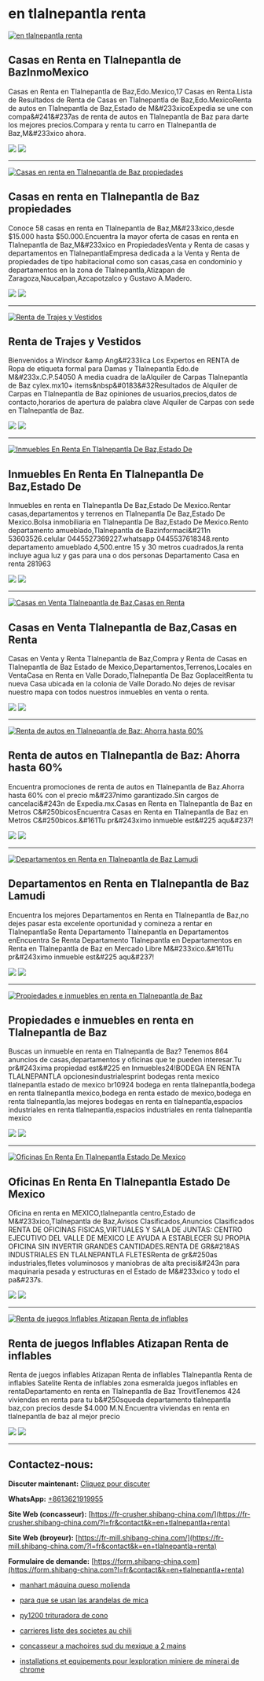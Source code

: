 # en tlalnepantla renta

<a href="https://swt.shibang-china.com/?l=fr&img&k=en+tlalnepantla+renta" target="_blank">![en tlalnepantla renta](http://static.shibang-china.com/all-800x300/989.jpg)</a>

## Casas en Renta en Tlalnepantla de BazInmoMexico
Casas en Renta en Tlalnepantla de Baz,Edo.Mexico,17 Casas en Renta.Lista de Resultados de Renta de Casas en Tlalnepantla de Baz,Edo.MexicoRenta de autos en Tlalnepantla de Baz,Estado de M&#233xicoExpedia se une con compa&#241&#237as de renta de autos en Tlalnepantla de Baz para darte los mejores precios.Compara y renta tu carro en Tlalnepantla de Baz,M&#233xico ahora.


<a href="https://whatsapp.shibangsoft.com/WhatsApp.php" target="_blank" title="WhatsApp">![](http://static.shibang-china.com/icon/whatsapp.png)</a> <a href="https://swt.shibang-china.com/?l=fr&icon&k=en+tlalnepantla+renta" target="_blank">![](http://static.shibang-china.com/icon/chat-fr.png)</a>

---

<a href="https://swt.shibang-china.com/?l=fr&img&k=en+tlalnepantla+renta" target="_blank">![Casas en renta en Tlalnepantla de Baz propiedades](http://static.shibang-china.com/all-800x300/173.jpg)</a>

## Casas en renta en Tlalnepantla de Baz propiedades
Conoce 58 casas en renta en Tlalnepantla de Baz,M&#233xico,desde $15.000 hasta $50.000.Encuentra la mayor oferta de casas en renta en Tlalnepantla de Baz,M&#233xico en PropiedadesVenta y Renta de casas y departamentos en TlalnepantlaEmpresa dedicada a la Venta y Renta de propiedades de tipo habitacional como son casas,casa en condominio y departamentos en la zona de Tlalnepantla,Atizapan de Zaragoza,Naucalpan,Azcapotzalco y Gustavo A.Madero.


<a href="https://whatsapp.shibangsoft.com/WhatsApp.php" target="_blank" title="WhatsApp">![](http://static.shibang-china.com/icon/whatsapp.png)</a> <a href="https://swt.shibang-china.com/?l=fr&icon&k=en+tlalnepantla+renta" target="_blank">![](http://static.shibang-china.com/icon/chat-fr.png)</a>

---

<a href="https://swt.shibang-china.com/?l=fr&img&k=en+tlalnepantla+renta" target="_blank">![Renta de Trajes y Vestidos](http://static.shibang-china.com/all-800x300/1215.jpg)</a>

## Renta de Trajes y Vestidos
Bienvenidos a Windsor &amp Ang&#233lica Los Expertos en RENTA de Ropa de etiqueta formal para Damas y Tlalnepantla Edo.de M&#233x.C.P.54050 A media cuadra de laAlquiler de Carpas Tlalnepantla de Baz cylex.mx10+ items&nbsp&#0183&#32Resultados de Alquiler de Carpas en Tlalnepantla de Baz opiniones de usuarios,precios,datos de contacto,horarios de apertura de palabra clave Alquiler de Carpas con sede en Tlalnepantla de Baz.


<a href="https://whatsapp.shibangsoft.com/WhatsApp.php" target="_blank" title="WhatsApp">![](http://static.shibang-china.com/icon/whatsapp.png)</a> <a href="https://swt.shibang-china.com/?l=fr&icon&k=en+tlalnepantla+renta" target="_blank">![](http://static.shibang-china.com/icon/chat-fr.png)</a>

---

<a href="https://swt.shibang-china.com/?l=fr&img&k=en+tlalnepantla+renta" target="_blank">![Inmuebles En Renta En Tlalnepantla De Baz,Estado De](http://static.shibang-china.com/all-800x300/781.jpg)</a>

## Inmuebles En Renta En Tlalnepantla De Baz,Estado De
Inmuebles en renta en Tlalnepantla De Baz,Estado De Mexico.Rentar casas,departamentos y terrenos en Tlalnepantla De Baz,Estado De Mexico.Bolsa inmobiliaria en Tlalnepantla De Baz,Estado De Mexico.Rento departamento amueblado,Tlalnepantla de Bazinformaci&#211n 53603526.celular 0445527369227.whatsapp 0445537618348.rento departamento amueblado 4,500.entre 15 y 30 metros cuadrados,la renta incluye agua luz y gas para una o dos personas Departamento Casa en renta 281963


<a href="https://whatsapp.shibangsoft.com/WhatsApp.php" target="_blank" title="WhatsApp">![](http://static.shibang-china.com/icon/whatsapp.png)</a> <a href="https://swt.shibang-china.com/?l=fr&icon&k=en+tlalnepantla+renta" target="_blank">![](http://static.shibang-china.com/icon/chat-fr.png)</a>

---

<a href="https://swt.shibang-china.com/?l=fr&img&k=en+tlalnepantla+renta" target="_blank">![Casas en Venta Tlalnepantla de Baz,Casas en Renta](http://static.shibang-china.com/all-800x300/1014.jpg)</a>

## Casas en Venta Tlalnepantla de Baz,Casas en Renta
Casas en Venta y Renta Tlalnepantla de Baz,Compra y Renta de Casas en Tlalnepantla de Baz Estado de Mexico,Departamentos,Terrenos,Locales en VentaCasa en Renta en Valle Dorado,Tlalnepantla De Baz GoplaceitRenta tu nueva Casa ubicada en la colonia de Valle Dorado.No dejes de revisar nuestro mapa con todos nuestros inmuebles en venta o renta.


<a href="https://whatsapp.shibangsoft.com/WhatsApp.php" target="_blank" title="WhatsApp">![](http://static.shibang-china.com/icon/whatsapp.png)</a> <a href="https://swt.shibang-china.com/?l=fr&icon&k=en+tlalnepantla+renta" target="_blank">![](http://static.shibang-china.com/icon/chat-fr.png)</a>

---

<a href="https://swt.shibang-china.com/?l=fr&img&k=en+tlalnepantla+renta" target="_blank">![Renta de autos en Tlalnepantla de Baz: Ahorra hasta 60%](http://static.shibang-china.com/all-800x300/1052.jpg)</a>

## Renta de autos en Tlalnepantla de Baz: Ahorra hasta 60%
Encuentra promociones de renta de autos en Tlalnepantla de Baz.Ahorra hasta 60% con el precio m&#237nimo garantizado.Sin cargos de cancelaci&#243n de Expedia.mx.Casas en Renta en Tlalnepantla de Baz en Metros C&#250bicosEncuentra Casas en Renta en Tlalnepantla de Baz en Metros C&#250bicos.&#161Tu pr&#243ximo inmueble est&#225 aqu&#237!


<a href="https://whatsapp.shibangsoft.com/WhatsApp.php" target="_blank" title="WhatsApp">![](http://static.shibang-china.com/icon/whatsapp.png)</a> <a href="https://swt.shibang-china.com/?l=fr&icon&k=en+tlalnepantla+renta" target="_blank">![](http://static.shibang-china.com/icon/chat-fr.png)</a>

---

<a href="https://swt.shibang-china.com/?l=fr&img&k=en+tlalnepantla+renta" target="_blank">![Departamentos en Renta en Tlalnepantla de Baz Lamudi](http://static.shibang-china.com/all-800x300/1152.jpg)</a>

## Departamentos en Renta en Tlalnepantla de Baz Lamudi
Encuentra los mejores Departamentos en Renta en Tlalnepantla de Baz,no dejes pasar esta excelente oportunidad y comineza a rentar en TlalnepantlaSe Renta Departamento Tlalnepantla en Departamentos enEncuentra Se Renta Departamento Tlalnepantla en Departamentos en Renta en Tlalnepantla de Baz en Mercado Libre M&#233xico.&#161Tu pr&#243ximo inmueble est&#225 aqu&#237!


<a href="https://whatsapp.shibangsoft.com/WhatsApp.php" target="_blank" title="WhatsApp">![](http://static.shibang-china.com/icon/whatsapp.png)</a> <a href="https://swt.shibang-china.com/?l=fr&icon&k=en+tlalnepantla+renta" target="_blank">![](http://static.shibang-china.com/icon/chat-fr.png)</a>

---

<a href="https://swt.shibang-china.com/?l=fr&img&k=en+tlalnepantla+renta" target="_blank">![Propiedades e inmuebles en renta en Tlalnepantla de Baz](http://static.shibang-china.com/all-800x300/675.jpg)</a>

## Propiedades e inmuebles en renta en Tlalnepantla de Baz
Buscas un inmueble en renta en Tlalnepantla de Baz? Tenemos 864 anuncios de casas,departamentos y oficinas que te pueden interesar.Tu pr&#243xima propiedad est&#225 en Inmuebles24!BODEGA EN RENTA TLALNEPANTLA opcionesindustrialesprint bodegas renta mexico tlalnepantla estado de mexico br10924 bodega en renta tlalnepantla,bodega en renta tlalnepantla mexico,bodega en renta estado de mexico,bodega en renta tlalnepantla,las mejores bodegas en renta en tlalnepantla,espacios industriales en renta tlalnepantla,espacios industriales en renta tlalnepantla mexico


<a href="https://whatsapp.shibangsoft.com/WhatsApp.php" target="_blank" title="WhatsApp">![](http://static.shibang-china.com/icon/whatsapp.png)</a> <a href="https://swt.shibang-china.com/?l=fr&icon&k=en+tlalnepantla+renta" target="_blank">![](http://static.shibang-china.com/icon/chat-fr.png)</a>

---

<a href="https://swt.shibang-china.com/?l=fr&img&k=en+tlalnepantla+renta" target="_blank">![Oficinas En Renta En Tlalnepantla Estado De Mexico](http://static.shibang-china.com/all-800x300/227.jpg)</a>

## Oficinas En Renta En Tlalnepantla Estado De Mexico
Oficina en renta en MEXICO,tlalnepantla centro,Estado de M&#233xico,Tlalnepantla de Baz,Avisos Clasificados,Anuncios Clasificados RENTA DE OFICINAS FISICAS,VIRTUALES Y SALA DE JUNTAS: CENTRO EJECUTIVO DEL VALLE DE MEXICO LE AYUDA A ESTABLECER SU PROPIA OFICINA SIN INVERTIR GRANDES CANTIDADES.RENTA DE GR&#218AS INDUSTRIALES EN TLALNEPANTLA FLETESRenta de gr&#250as industriales,fletes voluminosos y maniobras de alta precisi&#243n para maquinaria pesada y estructuras en el Estado de M&#233xico y todo el pa&#237s.


<a href="https://whatsapp.shibangsoft.com/WhatsApp.php" target="_blank" title="WhatsApp">![](http://static.shibang-china.com/icon/whatsapp.png)</a> <a href="https://swt.shibang-china.com/?l=fr&icon&k=en+tlalnepantla+renta" target="_blank">![](http://static.shibang-china.com/icon/chat-fr.png)</a>

---

<a href="https://swt.shibang-china.com/?l=fr&img&k=en+tlalnepantla+renta" target="_blank">![Renta de juegos Inflables Atizapan Renta de inflables](http://static.shibang-china.com/all-800x300/1520.jpg)</a>

## Renta de juegos Inflables Atizapan Renta de inflables
Renta de juegos inflables Atizapan Renta de inflables Tlalnepantla Renta de inflables Satelite Renta de inflables zona esmeralda juegos inflables en rentaDepartamento en renta en Tlalnepantla de Baz TrovitTenemos 424 viviendas en renta para tu b&#250squeda departamento tlalnepantla baz,con precios desde $4.000 M.N.Encuentra viviendas en renta en tlalnepantla de baz al mejor precio


<a href="https://whatsapp.shibangsoft.com/WhatsApp.php" target="_blank" title="WhatsApp">![](http://static.shibang-china.com/icon/whatsapp.png)</a> <a href="https://swt.shibang-china.com/?l=fr&icon&k=en+tlalnepantla+renta" target="_blank">![](http://static.shibang-china.com/icon/chat-fr.png)</a>

---
## Contactez-nous:

**Discuter maintenant:** [Cliquez pour discuter](https://swt.shibang-china.com?l=fr&contact&k=en+tlalnepantla+renta)

**WhatsApp:**  [+8613621919955](https://whatsapp.shibangsoft.com/WhatsApp.php)

**Site Web (concasseur):** [https://fr-crusher.shibang-china.com/](https://fr-crusher.shibang-china.com/?l=fr&contact&k=en+tlalnepantla+renta)

**Site Web (broyeur):** [https://fr-mill.shibang-china.com/](https://fr-mill.shibang-china.com/?l=fr&contact&k=en+tlalnepantla+renta)

**Formulaire de demande:** [https://form.shibang-china.com](https://form.shibang-china.com?l=fr&contact&k=en+tlalnepantla+renta)

* [manhart máquina queso molienda](../64/manhart%20m%C3%A1quina%20queso%20molienda.md)

* [para que se usan las arandelas de mica](../63/para%20que%20se%20usan%20las%20arandelas%20de%20mica.md)

* [py1200 trituradora de cono](../63/py1200%20trituradora%20de%20cono.md)

* [carrieres liste des societes au chili](../65/carrieres%20liste%20des%20societes%20au%20chili.md)

* [concasseur a machoires sud du mexique a 2 mains](../65/concasseur%20a%20machoires%20sud%20du%20mexique%20a%202%20mains.md)

* [installations et equipements pour lexploration miniere de minerai de chrome](../61/installations%20et%20equipements%20pour%20lexploration%20miniere%20de%20minerai%20de%20chrome.md)